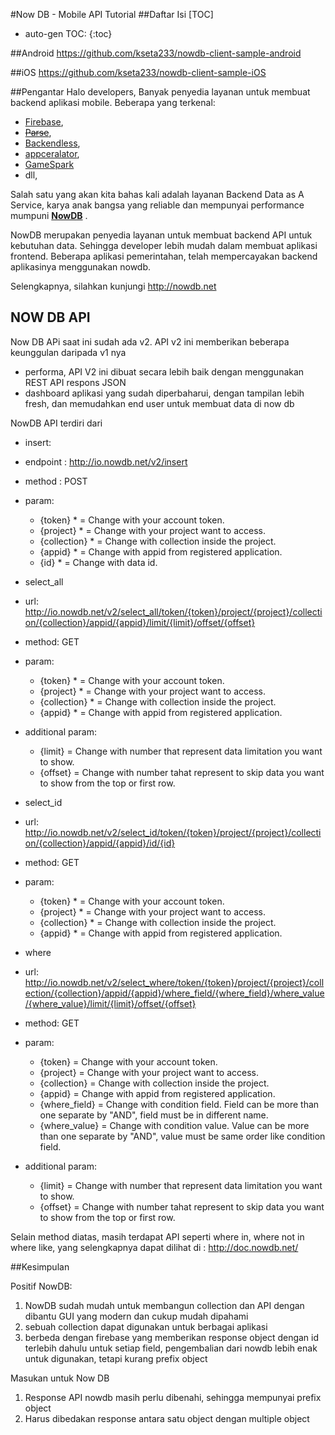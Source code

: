 #Now DB - Mobile API Tutorial
##Daftar Isi
[TOC]
* auto-gen TOC:
{:toc}

##Android
https://github.com/kseta233/nowdb-client-sample-android

##iOS
https://github.com/kseta233/nowdb-client-sample-iOS

##Pengantar
Halo developers,
Banyak penyedia layanan untuk membuat backend aplikasi mobile. Beberapa yang terkenal:

- [Firebase](https://firebase.google.com/),
- ~~[Parse](http://www.parse.com/)~~,
- [Backendless](https://backendless.com/),
- [appceralator](http://www.appcelerator.com/mobile-app-development-products/),
- [GameSpark](http://www.gamesparks.com/games-back-end/)
- dll,

Salah satu yang akan kita bahas kali adalah layanan Backend Data as A Service, karya anak bangsa yang reliable dan mempunyai performance mumpuni  **[NowDB](http://nowdb.net/)** .

NowDB merupakan penyedia layanan untuk membuat backend API untuk kebutuhan data. Sehingga developer lebih mudah dalam membuat aplikasi frontend. Beberapa aplikasi pemerintahan, telah mempercayakan backend aplikasinya menggunakan nowdb.

Selengkapnya, silahkan kunjungi http://nowdb.net


## NOW DB API
Now DB APi saat ini sudah ada v2. API v2 ini memberikan beberapa keunggulan daripada v1 nya

- performa, API V2 ini dibuat secara lebih baik dengan menggunakan REST API respons JSON
- dashboard aplikasi yang sudah diperbaharui, dengan tampilan lebih fresh, dan memudahkan end user untuk membuat data di now db

NowDB API terdiri dari

- insert:
 - endpoint : http://io.nowdb.net/v2/insert
 - method : POST
 - param:
   - {token} *     = Change with your account token.
   - {project} *   = Change with your project want to access.
   - {collection} * = Change with collection inside the project.
   - {appid} *     = Change with appid from registered application.
   - {id}  *       = Change with data id.
- select_all
 - url: http://io.nowdb.net/v2/select_all/token/{token}/project/{project}/collection/{collection}/appid/{appid}/limit/{limit}/offset/{offset}
 - method: GET
 - param:
   - {token} *      = Change with your account token.
   - {project} *    = Change with your project want to access.
   - {collection} * = Change with collection inside the project.
   - {appid}  *    = Change with appid from registered application.
 - additional param:
   - {limit}      = Change with number that represent data limitation you want to show.
   - {offset}     = Change with number tahat represent to skip data you want to show from the top or first row.
- select_id
 - url: http://io.nowdb.net/v2/select_id/token/{token}/project/{project}/collection/{collection}/appid/{appid}/id/{id}
 - method: GET
 - param:
   - {token} *      = Change with your account token.
   - {project} *    = Change with your project want to access.
   - {collection} * = Change with collection inside the project.
   - {appid}  *    = Change with appid from registered application.
- where
 - url: http://io.nowdb.net/v2/select_where/token/{token}/project/{project}/collection/{collection}/appid/{appid}/where_field/{where_field}/where_value/{where_value}/limit/{limit}/offset/{offset}

 - method: GET
 - param:
   - {token}        = Change with your account token.
   - {project}      = Change with your project want to access.
   - {collection}   = Change with collection inside the project.
   - {appid}        = Change with appid from registered application.
   - {where_field}  = Change with condition field. Field can be more than one separate by "AND", field must be in different name.
   - {where_value}  = Change with condition value. Value can be more than one separate by "AND", value must be same order like condition field.
 - additional param:
   - {limit}      = Change with number that represent data limitation you want to show.
   - {offset}     = Change with number tahat represent to skip data you want to show from the top or first row.

Selain method diatas, masih terdapat API seperti where in, where not in where like, yang selengkapnya dapat dilihat di : http://doc.nowdb.net/


##Kesimpulan

Positif NowDB:
1. NowDB sudah mudah untuk membangun collection dan API dengan dibantu GUI yang modern dan cukup mudah dipahami
2. sebuah collection dapat digunakan untuk berbagai aplikasi
3. berbeda dengan firebase yang memberikan response object dengan id terlebih dahulu untuk setiap field, pengembalian dari nowdb lebih enak untuk digunakan, tetapi kurang prefix object

Masukan untuk Now DB
1. Response API nowdb masih perlu dibenahi, sehingga mempunyai prefix object
2. Harus dibedakan response antara satu object dengan multiple object
